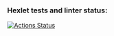 ### Hexlet tests and linter status:
[![Actions Status](https://github.com/DenProWINNER/python-project-lvl1/workflows/hexlet-check/badge.svg)](https://github.com/DenProWINNER/python-project-lvl1/actions)